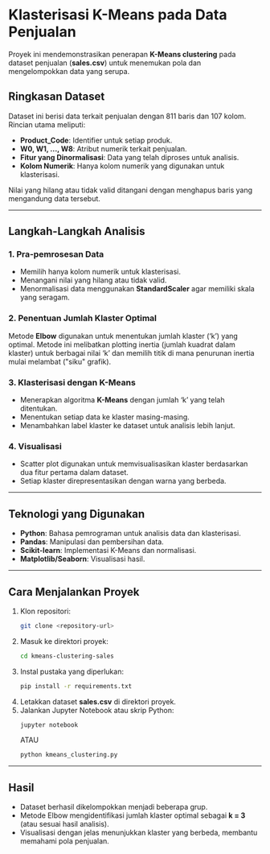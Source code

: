# Klasterisasi K-Means pada Data Penjualan

Proyek ini mendemonstrasikan penerapan **K-Means clustering** pada dataset penjualan (**sales.csv**) untuk menemukan pola dan mengelompokkan data yang serupa.

## **Ringkasan Dataset**
Dataset ini berisi data terkait penjualan dengan 811 baris dan 107 kolom. Rincian utama meliputi:

- **Product_Code**: Identifier untuk setiap produk.
- **W0, W1, ..., W8**: Atribut numerik terkait penjualan.
- **Fitur yang Dinormalisasi**: Data yang telah diproses untuk analisis.
- **Kolom Numerik**: Hanya kolom numerik yang digunakan untuk klasterisasi.

Nilai yang hilang atau tidak valid ditangani dengan menghapus baris yang mengandung data tersebut.

---

## **Langkah-Langkah Analisis**

### **1. Pra-pemrosesan Data**
- Memilih hanya kolom numerik untuk klasterisasi.
- Menangani nilai yang hilang atau tidak valid.
- Menormalisasi data menggunakan **StandardScaler** agar memiliki skala yang seragam.

### **2. Penentuan Jumlah Klaster Optimal**
Metode **Elbow** digunakan untuk menentukan jumlah klaster (‘k’) yang optimal. Metode ini melibatkan plotting inertia (jumlah kuadrat dalam klaster) untuk berbagai nilai ‘k’ dan memilih titik di mana penurunan inertia mulai melambat ("siku" grafik).

### **3. Klasterisasi dengan K-Means**
- Menerapkan algoritma **K-Means** dengan jumlah ‘k’ yang telah ditentukan.
- Menentukan setiap data ke klaster masing-masing.
- Menambahkan label klaster ke dataset untuk analisis lebih lanjut.

### **4. Visualisasi**
- Scatter plot digunakan untuk memvisualisasikan klaster berdasarkan dua fitur pertama dalam dataset.
- Setiap klaster direpresentasikan dengan warna yang berbeda.

---

## **Teknologi yang Digunakan**

- **Python**: Bahasa pemrograman untuk analisis data dan klasterisasi.
- **Pandas**: Manipulasi dan pembersihan data.
- **Scikit-learn**: Implementasi K-Means dan normalisasi.
- **Matplotlib/Seaborn**: Visualisasi hasil.

---

## **Cara Menjalankan Proyek**

1. Klon repositori:
   ```bash
   git clone <repository-url>
   ```
2. Masuk ke direktori proyek:
   ```bash
   cd kmeans-clustering-sales
   ```
3. Instal pustaka yang diperlukan:
   ```bash
   pip install -r requirements.txt
   ```
4. Letakkan dataset **sales.csv** di direktori proyek.
5. Jalankan Jupyter Notebook atau skrip Python:
   ```bash
   jupyter notebook
   ```
   ATAU
   ```bash
   python kmeans_clustering.py
   ```

---

## **Hasil**
- Dataset berhasil dikelompokkan menjadi beberapa grup.
- Metode Elbow mengidentifikasi jumlah klaster optimal sebagai **k = 3** (atau sesuai hasil analisis).
- Visualisasi dengan jelas menunjukkan klaster yang berbeda, membantu memahami pola penjualan.
